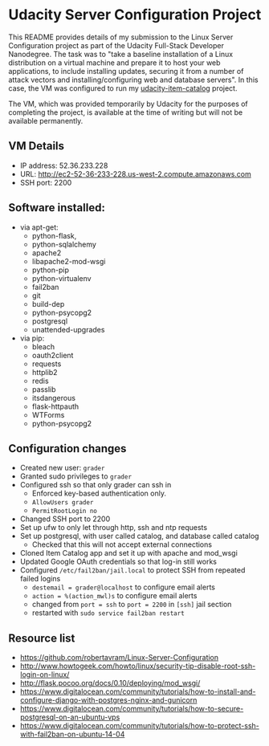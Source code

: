 Udacity Server Configuration Project
====================================

This README provides details of my submission to the Linux Server Configuration project as part of the Udacity Full-Stack Developer Nanodegree.
The task was to "take a baseline installation of a Linux distribution on a virtual machine and prepare it to host your web applications, to include installing updates, securing it from a number of attack vectors and installing/configuring web and database servers". In this case, the VM was configured to run my [udacity-item-catalog](https://github.com/samfrances/udacity-item-catalog) project.
 
The VM, which was provided temporarily by Udacity for the purposes of completing the project, is available at the time of writing but will not be available permanently.

VM Details
-----------------------
- IP address: 52.36.233.228
- URL: http://ec2-52-36-233-228.us-west-2.compute.amazonaws.com
- SSH port: 2200

Software installed:
-----------------------

- via apt-get:
    - python-flask,
    - python-sqlalchemy
    - apache2
    - libapache2-mod-wsgi
    - python-pip
    - python-virtualenv
    - fail2ban 
    - git 
    - build-dep
    - python-psycopg2
    - postgresql
    - unattended-upgrades
- via pip:
    - bleach
    - oauth2client
    - requests
    - httplib2
    - redis
    - passlib
    - itsdangerous
    - flask-httpauth
    - WTForms
    - python-psycopg2

Configuration changes
------------------------------

- Created new user: `grader`
- Granted sudo privileges to `grader`
- Configured ssh so that only grader can ssh in
    - Enforced key-based authentication only.
    - `AllowUsers grader`
    - `PermitRootLogin no`
- Changed SSH port to 2200
- Set up ufw to only let through http, ssh and ntp requests
- Set up postgresql, with user called catalog, and database called catalog
    - Checked that this will not accept external connections
- Cloned Item Catalog app and set it up with apache and mod_wsgi
- Updated Google OAuth credentials so that log-in still works
- Configured `/etc/fail2ban/jail.local` to protect SSH from repeated failed logins
    - `destemail = grader@localhost` to configure email alerts
    - `action = %(action_mwl)s` to configure email alerts
    - changed from `port = ssh` to `port = 2200` in `[ssh]` jail section
    - restarted with `sudo service fail2ban restart`

Resource list
----------------------
- https://github.com/robertavram/Linux-Server-Configuration
- http://www.howtogeek.com/howto/linux/security-tip-disable-root-ssh-login-on-linux/
- http://flask.pocoo.org/docs/0.10/deploying/mod_wsgi/
- https://www.digitalocean.com/community/tutorials/how-to-install-and-configure-django-with-postgres-nginx-and-gunicorn
- https://www.digitalocean.com/community/tutorials/how-to-secure-postgresql-on-an-ubuntu-vps
- https://www.digitalocean.com/community/tutorials/how-to-protect-ssh-with-fail2ban-on-ubuntu-14-04